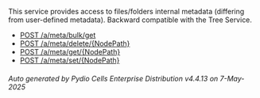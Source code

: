 






This service provides access to files/folders internal metadata (differing from user-defined metadata). Backward compatible with the Tree Service.

- [POST /a/meta/bulk/get](../post-a-meta-bulk-get/)
- [POST /a/meta/delete/{NodePath}](../post-a-meta-delete-nodepath/)
- [POST /a/meta/get/{NodePath}](../post-a-meta-get-nodepath/)
- [POST /a/meta/set/{NodePath}](../post-a-meta-set-nodepath/)

###### Auto generated by Pydio Cells Enterprise Distribution v4.4.13 on 7-May-2025
